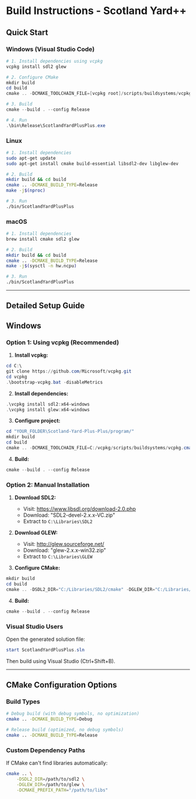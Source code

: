 # Build Instructions - Scotland Yard++

## Quick Start

### Windows (Visual Studio Code)

```powershell
# 1. Install dependencies using vcpkg
vcpkg install sdl2 glew

# 2. Configure CMake
mkdir build
cd build
cmake .. -DCMAKE_TOOLCHAIN_FILE=[vcpkg root]/scripts/buildsystems/vcpkg.cmake

# 3. Build
cmake --build . --config Release

# 4. Run
.\bin\Release\ScotlandYardPlusPlus.exe
```

### Linux

```bash
# 1. Install dependencies
sudo apt-get update
sudo apt-get install cmake build-essential libsdl2-dev libglew-dev

# 2. Build
mkdir build && cd build
cmake .. -DCMAKE_BUILD_TYPE=Release
make -j$(nproc)

# 3. Run
./bin/ScotlandYardPlusPlus
```

### macOS

```bash
# 1. Install dependencies
brew install cmake sdl2 glew

# 2. Build
mkdir build && cd build
cmake .. -DCMAKE_BUILD_TYPE=Release
make -j$(sysctl -n hw.ncpu)

# 3. Run
./bin/ScotlandYardPlusPlus
```

---

## Detailed Setup Guide

## Windows

### Option 1: Using vcpkg (Recommended)

1. **Install vcpkg:**
```powershell
cd C:\
git clone https://github.com/Microsoft/vcpkg.git
cd vcpkg
.\bootstrap-vcpkg.bat -disableMetrics
```

2. **Install dependencies:**
```powershell
.\vcpkg install sdl2:x64-windows
.\vcpkg install glew:x64-windows
```

3. **Configure project:**
```powershell
cd "YOUR_FOLDER\Scotland-Yard-Plus-Plus/program/"
mkdir build
cd build
cmake .. -DCMAKE_TOOLCHAIN_FILE=C:/vcpkg/scripts/buildsystems/vcpkg.cmake
```

4. **Build:**
```powershell
cmake --build . --config Release
```

### Option 2: Manual Installation

1. **Download SDL2:**
   - Visit: https://www.libsdl.org/download-2.0.php
   - Download: "SDL2-devel-2.x.x-VC.zip"
   - Extract to `C:\Libraries\SDL2`

2. **Download GLEW:**
   - Visit: http://glew.sourceforge.net/
   - Download: "glew-2.x.x-win32.zip"
   - Extract to `C:\Libraries\GLEW`

3. **Configure CMake:**
```powershell
mkdir build
cd build
cmake .. -DSDL2_DIR="C:/Libraries/SDL2/cmake" -DGLEW_DIR="C:/Libraries/GLEW"
```

4. **Build:**
```powershell
cmake --build . --config Release
```

### Visual Studio Users

Open the generated solution file:
```powershell
start ScotlandYardPlusPlus.sln
```

Then build using Visual Studio (Ctrl+Shift+B).

---

## CMake Configuration Options

### Build Types

```bash
# Debug build (with debug symbols, no optimization)
cmake .. -DCMAKE_BUILD_TYPE=Debug

# Release build (optimized, no debug symbols)
cmake .. -DCMAKE_BUILD_TYPE=Release
```

### Custom Dependency Paths

If CMake can't find libraries automatically:

```bash
cmake .. \
    -DSDL2_DIR=/path/to/sdl2 \
    -DGLEW_DIR=/path/to/glew \
    -DCMAKE_PREFIX_PATH="/path/to/libs"
```
